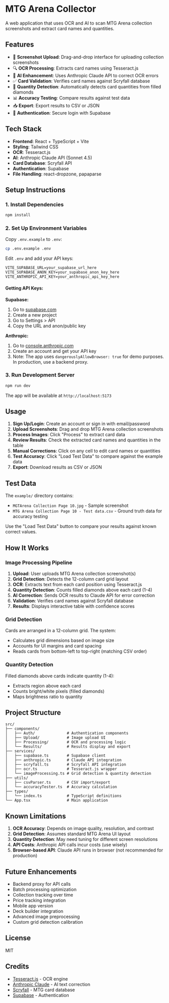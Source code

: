 # MTG Arena Collector

A web application that uses OCR and AI to scan MTG Arena collection screenshots and extract card names and quantities.

## Features

- 📸 **Screenshot Upload**: Drag-and-drop interface for uploading collection screenshots
- 🔍 **OCR Processing**: Extracts card names using Tesseract.js
- 🤖 **AI Enhancement**: Uses Anthropic Claude API to correct OCR errors
- ✅ **Card Validation**: Verifies card names against Scryfall database
- 💎 **Quantity Detection**: Automatically detects card quantities from filled diamonds
- 📊 **Accuracy Testing**: Compare results against test data
- 📥 **Export**: Export results to CSV or JSON
- 🔐 **Authentication**: Secure login with Supabase

## Tech Stack

- **Frontend**: React + TypeScript + Vite
- **Styling**: Tailwind CSS
- **OCR**: Tesseract.js
- **AI**: Anthropic Claude API (Sonnet 4.5)
- **Card Database**: Scryfall API
- **Authentication**: Supabase
- **File Handling**: react-dropzone, papaparse

## Setup Instructions

### 1. Install Dependencies

```bash
npm install
```

### 2. Set Up Environment Variables

Copy `.env.example` to `.env`:

```bash
cp .env.example .env
```

Edit `.env` and add your API keys:

```env
VITE_SUPABASE_URL=your_supabase_url_here
VITE_SUPABASE_ANON_KEY=your_supabase_anon_key_here
VITE_ANTHROPIC_API_KEY=your_anthropic_api_key_here
```

#### Getting API Keys:

**Supabase:**
1. Go to [supabase.com](https://supabase.com)
2. Create a new project
3. Go to Settings > API
4. Copy the URL and anon/public key

**Anthropic:**
1. Go to [console.anthropic.com](https://console.anthropic.com)
2. Create an account and get your API key
3. Note: The app uses `dangerouslyAllowBrowser: true` for demo purposes. In production, use a backend proxy.

### 3. Run Development Server

```bash
npm run dev
```

The app will be available at `http://localhost:5173`

## Usage

1. **Sign Up/Login**: Create an account or sign in with email/password
2. **Upload Screenshots**: Drag and drop MTG Arena collection screenshots
3. **Process Images**: Click "Process" to extract card data
4. **Review Results**: Check the extracted card names and quantities in the table
5. **Manual Corrections**: Click on any cell to edit card names or quantities
6. **Test Accuracy**: Click "Load Test Data" to compare against the example data
7. **Export**: Download results as CSV or JSON

## Test Data

The `example/` directory contains:
- `MGTArena Collection Page 10.jpg` - Sample screenshot
- `MTG Arena Collection Page 10 - Test data.csv` - Ground truth data for accuracy testing

Use the "Load Test Data" button to compare your results against known correct values.

## How It Works

### Image Processing Pipeline

1. **Upload**: User uploads MTG Arena collection screenshot(s)
2. **Grid Detection**: Detects the 12-column card grid layout
3. **OCR**: Extracts text from each card position using Tesseract.js
4. **Quantity Detection**: Counts filled diamonds above each card (1-4)
5. **AI Correction**: Sends OCR results to Claude API for error correction
6. **Validation**: Verifies card names against Scryfall database
7. **Results**: Displays interactive table with confidence scores

### Grid Detection

Cards are arranged in a 12-column grid. The system:
- Calculates grid dimensions based on image size
- Accounts for UI margins and card spacing
- Reads cards from bottom-left to top-right (matching CSV order)

### Quantity Detection

Filled diamonds above cards indicate quantity (1-4):
- Extracts region above each card
- Counts bright/white pixels (filled diamonds)
- Maps brightness ratio to quantity

## Project Structure

```
src/
├── components/
│   ├── Auth/              # Authentication components
│   ├── Upload/            # Image upload UI
│   ├── Processing/        # OCR and processing logic
│   └── Results/           # Results display and export
├── services/
│   ├── supabase.ts        # Supabase client
│   ├── anthropic.ts       # Claude API integration
│   ├── scryfall.ts        # Scryfall API integration
│   ├── ocr.ts             # Tesseract.js wrapper
│   └── imageProcessing.ts # Grid detection & quantity detection
├── utils/
│   ├── csvParser.ts       # CSV import/export
│   └── accuracyTester.ts  # Accuracy calculation
├── types/
│   └── index.ts           # TypeScript definitions
└── App.tsx                # Main application
```

## Known Limitations

1. **OCR Accuracy**: Depends on image quality, resolution, and contrast
2. **Grid Detection**: Assumes standard MTG Arena UI layout
3. **Quantity Detection**: May need tuning for different screen resolutions
4. **API Costs**: Anthropic API calls incur costs (use wisely)
5. **Browser-based API**: Claude API runs in browser (not recommended for production)

## Future Enhancements

- Backend proxy for API calls
- Batch processing optimization
- Collection tracking over time
- Price tracking integration
- Mobile app version
- Deck builder integration
- Advanced image preprocessing
- Custom grid detection calibration

## License

MIT

## Credits

- [Tesseract.js](https://tesseract.projectnaptha.com/) - OCR engine
- [Anthropic Claude](https://www.anthropic.com/) - AI text correction
- [Scryfall](https://scryfall.com/) - MTG card database
- [Supabase](https://supabase.com/) - Authentication
